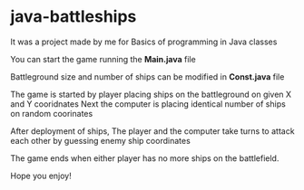 # java-battleships
It was a project made by me for Basics of programming in Java classes

You can start the game running the **Main.java** file

Battleground size and number of ships can be modified in **Const.java** file

The game is started by player placing ships on the battleground on given X and Y cooridnates
Next the computer is placing identical number of ships on random coorinates

After deployment of ships,
The player and the computer take turns to attack each other by guessing enemy ship coordinates

The game ends when either player has no more ships on the battlefield.
 
Hope you enjoy!
